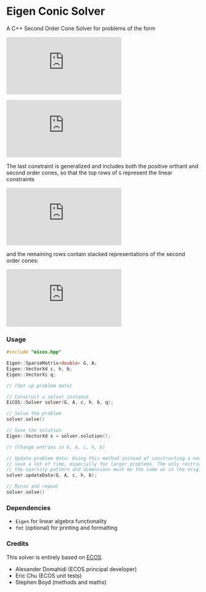 # Eigen Conic Solver

A C++ Second Order Cone Solver for problems of the form

<!--
\begin{aligned} 
\text{minimize} \ \ &c^T x \\
\text{subject to} \ \ &Ax = b \\
&Gx \preceq_K h
\end{aligend}
-->
![equation](https://latex.codecogs.com/png.latex?%5Cbg_white%20%5Cbegin%7Baligned%7D%20%5Ctext%7Bminimize%7D%20%5C%20%5C%20%26c%5ET%20x%20%5C%5C%20%5Ctext%7Bsubject%20to%7D%20%5C%20%5C%20%26Ax%20%3D%20b%20%5C%5C%20%26Gx%20%5Cpreceq_K%20h%20%5Cend%7Baligend%7D)

<!-- 
\begin{align*}
x & \dots\text{Variable vector} \in \mathbb{R}^{n_{var}} \\
G & \dots\text{Inequality constraint matrix} \in \mathbb{R}^{n_{ineq} \times n_{var}} \\
A & \dots\text{Equality constraint matrix} \in \mathbb{R}^{n_{eq} \times n_{var}} \\
c & \dots\text{Variable weight vector} \in \mathbb{R}^{n_{var}} \\
h & \dots\text{Inequality constraint vector} \in \mathbb{R}^{n_{ineq}} \\
b & \dots\text{Equality constraint vector} \in \mathbb{R}^{n_{eq}} \\
q & \dots\text{Vector containing dimension of each cone constraint} \in \mathbb{N}^{n_{cones}} \\\\
n_{var} & \dots\text{Number of variables} \\
n_{eq} & \dots\text{Number of equality constraints} \\
n_{ineq} & \dots\text{Number of inequality constraints} \\
n_{pc} & \dots\text{Number of positive constraints (dimension of positive orthant)} \\
n_{cones} & \dots\text{Number of second order cones in K} \\
\end{align*}
-->
![symbols](https://latex.codecogs.com/gif.latex?%5Cbegin%7Balign*%7D%20x%20%26%20%5Cdots%5Ctext%7BVariable%20vector%7D%20%5Cin%20%5Cmathbb%7BR%7D%5E%7Bn_%7Bvar%7D%7D%20%5C%5C%20G%20%26%20%5Cdots%5Ctext%7BInequality%20constraint%20matrix%7D%20%5Cin%20%5Cmathbb%7BR%7D%5E%7Bn_%7Bineq%7D%20%5Ctimes%20n_%7Bvar%7D%7D%20%5C%5C%20A%20%26%20%5Cdots%5Ctext%7BEquality%20constraint%20matrix%7D%20%5Cin%20%5Cmathbb%7BR%7D%5E%7Bn_%7Beq%7D%20%5Ctimes%20n_%7Bvar%7D%7D%20%5C%5C%20c%20%26%20%5Cdots%5Ctext%7BVariable%20weight%20vector%7D%20%5Cin%20%5Cmathbb%7BR%7D%5E%7Bn_%7Bvar%7D%7D%20%5C%5C%20h%20%26%20%5Cdots%5Ctext%7BInequality%20constraint%20vector%7D%20%5Cin%20%5Cmathbb%7BR%7D%5E%7Bn_%7Bineq%7D%7D%20%5C%5C%20b%20%26%20%5Cdots%5Ctext%7BEquality%20constraint%20vector%7D%20%5Cin%20%5Cmathbb%7BR%7D%5E%7Bn_%7Beq%7D%7D%20%5C%5C%20q%20%26%20%5Cdots%5Ctext%7BVector%20containing%20dimension%20of%20each%20cone%20constraint%7D%20%5Cin%20%5Cmathbb%7BN%7D%5E%7Bn_%7Bcones%7D%7D%20%5C%5C%5C%5C%20n_%7Bvar%7D%20%26%20%5Cdots%5Ctext%7BNumber%20of%20variables%7D%20%5C%5C%20n_%7Beq%7D%20%26%20%5Cdots%5Ctext%7BNumber%20of%20equality%20constraints%7D%20%5C%5C%20n_%7Bineq%7D%20%26%20%5Cdots%5Ctext%7BNumber%20of%20inequality%20constraints%7D%20%5C%5C%20n_%7Bpc%7D%20%26%20%5Cdots%5Ctext%7BNumber%20of%20positive%20constraints%20%28dimension%20of%20positive%20orthant%29%7D%20%5C%5C%20n_%7Bcones%7D%20%26%20%5Cdots%5Ctext%7BNumber%20of%20second%20order%20cones%20in%20K%7D%20%5C%5C%20%5Cend%7Balign*%7D)

The last constraint is generalized and includes both the positive orthant and second order cones, so that the top rows of `G` represent the linear constraints
<!--
\begin{gathered}
Cx \leq d \\
\Leftrightarrow \\
C \preceq d \\
\text{with} \\
C \in \mathbb{R}^{n_{eq} \times n_{var}} \\
d \in \mathbb{R}^{n_{eq}} \\
\end{gathered}
-->
![equation](https://latex.codecogs.com/gif.latex?%5Cbegin%7Bgathered%7D%20Cx%20%5Cleq%20d%20%5C%5C%20%5CLeftrightarrow%20%5C%5C%20C%20%5Cpreceq%20d%20%5C%5C%20%5Ctext%7Bwith%7D%20%5C%5C%20C%20%5Cin%20%5Cmathbb%7BR%7D%5E%7Bn_%7Beq%7D%20%5Ctimes%20n_%7Bvar%7D%7D%20%5C%5C%20d%20%5Cin%20%5Cmathbb%7BR%7D%5E%7Bn_%7Beq%7D%7D%20%5C%5C%20%5Cend%7Bgathered%7D)

and the remaining rows contain stacked representations of the second order cones:
<!--
\begin{gathered}
\lVert F_ix + g_i \rVert \leq v_i^T x + w_i \\
\Leftrightarrow \\
\begin{bmatrix} v_i^T \\ -F_i \end{bmatrix} \preceq \begin{bmatrix} w_i \\ g_i \end{bmatrix} \\
i = 1,...,n_{cones}
\\
\text{with} \\
v_i \in \mathbb{R}^{n_{var}} \\
F_i \in \mathbb{R}^{q_i-1 \times n_{var}} \\
w_i \in \mathbb{R} \\
g_i \in \mathbb{R}^{q_i-1} \\
\end{gathered}
-->
![equation](https://latex.codecogs.com/png.latex?%5Cbg_white%20%5Cbegin%7Bgathered%7D%20%5ClVert%20F_ix%20&plus;%20g_i%20%5CrVert%20%5Cleq%20v_i%5ET%20x%20&plus;%20w_i%20%5C%5C%20%5CLeftrightarrow%20%5C%5C%20%5Cbegin%7Bbmatrix%7D%20v_i%5ET%20%5C%5C%20-F_i%20%5Cend%7Bbmatrix%7D%20%5Cpreceq%20%5Cbegin%7Bbmatrix%7D%20w_i%20%5C%5C%20g_i%20%5Cend%7Bbmatrix%7D%20%5C%5C%20i%20%3D%201%2C...%2Cn_%7Bcones%7D%20%5C%5C%20%5Ctext%7Bwith%7D%20%5C%5C%20v_i%20%5Cin%20%5Cmathbb%7BR%7D%5E%7Bn_%7Bvar%7D%7D%20%5C%5C%20F_i%20%5Cin%20%5Cmathbb%7BR%7D%5E%7Bq_i-1%20%5Ctimes%20n_%7Bvar%7D%7D%20%5C%5C%20w_i%20%5Cin%20%5Cmathbb%7BR%7D%20%5C%5C%20g_i%20%5Cin%20%5Cmathbb%7BR%7D%5E%7Bq_i-1%7D%20%5C%5C%20%5Cend%7Bgathered%7D)

### Usage
```cpp
#include "eicos.hpp"

Eigen::SparseMatrix<double> G, A;
Eigen::VectorXd c, h, b;
Eigen::VectorXi q;

// (Set up problem data)

// Construct a solver instance
EiCOS::Solver solver(G, A, c, h, b, q);

// Solve the problem
solver.solve()

// Save the solution
Eigen::VectorXd s = solver.solution();

// (Change entries in G, A, c, h, b)

// Update problem data: Using this method instead of constructing a new problem can
// save a lot of time, especially for larger problems. The only restriction is that 
// the sparsity pattern and dimensions must be the same as in the original problem.
solver.updateData(G, A, c, h, b);

// Rinse and repeat
solver.solve()

```

### Dependencies
* `Eigen` for linear algebra functionality
* `fmt` (optional) for printing and formatting

### Credits
This solver is entirely based on [ECOS](https://github.com/embotech/ecos).

* Alexander Domahidi (ECOS principal developer)
* Eric Chu (ECOS unit tests)
* Stephen Boyd (methods and maths)
